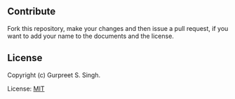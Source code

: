## Contribute

Fork this repository, make your changes and then issue a pull request, if you want to add your name to the documents and the license.

## License

Copyright (c) Gurpreet S. Singh.

License: [MIT][1]

[1]:https://choosealicense.com/licenses/mit/
